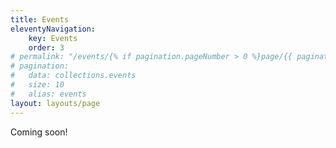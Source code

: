 ```yaml
---
title: Events
eleventyNavigation:
    key: Events
    order: 3
# permalink: "/events/{% if pagination.pageNumber > 0 %}page/{{ pagination.pageNumber + 1 }}/{% endif %}"
# pagination:
#   data: collections.events
#   size: 10
#   alias: events
layout: layouts/page
---
```

Coming soon!
